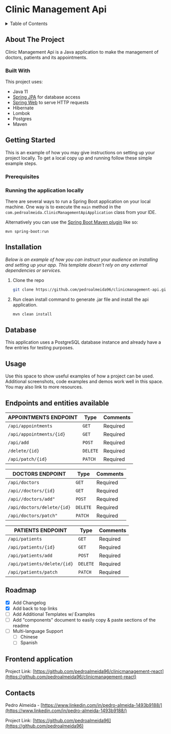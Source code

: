 # Clinic Management Api

<!-- TABLE OF CONTENTS -->
<details>
  <summary>Table of Contents</summary>
  <ol>
    <li>
      <a href="#about-the-project">About The Project</a>
      <ul>
        <li><a href="#built-with">Built With</a></li>
      </ul>
    </li>
    <li>
      <a href="#getting-started">Getting Started</a>
      <ul>
        <li><a href="#prerequisites">Prerequisites</a></li>
        <li><a href="#running-the-application-locally">Running the application locally</a></li>
        <li><a href="#installation">Installation</a></li>
      </ul>
    </li>
    <li><a href="#database">Database</a></li>
    <li><a href="#usage">Usage</a></li>
    <li><a href="#roadmap">Roadmap</a></li>
    <li><a href="#frontend-application">Frontend application</a></li>
    <li><a href="#endpoints-and-entities-available">Endpoints and entities available</a></li>
    <li><a href="#contacts">Contacts</a></li>
  </ol>
</details>

<!-- ABOUT THE PROJECT -->
## About The Project
Clinic Management Api is a Java application to make the management of doctors, patients and its appointments.

### Built With

This project uses:
* Java 11
* [Spring JPA](https://docs.spring.io/spring-data/jpa/docs/current/reference/html/) for database access
* [Spring Web](https://spring.io/guides/gs/serving-web-content/) to serve HTTP requests
* Hibernate
* Lombok
* Postgres
* Maven

<!-- GETTING STARTED -->
## Getting Started

This is an example of how you may give instructions on setting up your project locally.
To get a local copy up and running follow these simple example steps.

### Prerequisites

<!-- RUNNING THE APPLICATION LOCALLY -->
### Running the application locally

There are several ways to run a Spring Boot application on your local machine. One way is to execute the `main` method in the `com.pedroalmeida.ClinicManagementApiApplication` class from your IDE.

Alternatively you can use the [Spring Boot Maven plugin](https://docs.spring.io/spring-boot/docs/current/reference/html/build-tool-plugins-maven-plugin.html) like so:

```shell
mvn spring-boot:run
```

## Installation

_Below is an example of how you can instruct your audience on installing and setting up your app. This template doesn't rely on any external dependencies or services._

1. Clone the repo
   ```sh
   git clone https://github.com/pedroalmeida96/clinicmanagement-api.git
   ```
2. Run clean install command to generate .jar file and install the api application.
   ```sh
   mvn clean install
   ```
   
## Database
This application uses a PostgreSQL database instance and already have a few entries for testing purposes.

<!-- USAGE EXAMPLES -->
## Usage

Use this space to show useful examples of how a project can be used. Additional screenshots, code examples and demos work well in this space. You may also link to more resources.

<!-- ENDPOINTS AND ENTITIES -->
## Endpoints and entities available
| APPOINTMENTS ENDPOINT    | Type     | Comments |
|--------------------------|----------| -------- |
| `/api/appointments`      | `GET`    | Required |
| `/api/appointments/{id}` | `GET`    | Required |
| `/api/add`               | `POST`   | Required |
| `/delete/{id}`           | `DELETE` | Required |
| `/api/patch/{id}`        | `PATCH`  | Required |

| DOCTORS ENDPOINT           | Type     | Comments |
|----------------------------|----------| -------- |
| `/api/doctors`             | `GET`    | Required |
| `/api//doctors/{id}`       | `GET`    | Required |
| `/api//doctors/add"`       | `POST`   | Required |
| `/api/doctors/delete/{id}` | `DELETE` | Required |
| `/api/doctors/patch"`      | `PATCH`  | Required |

| PATIENTS ENDPOINT           | Type     | Comments |
|-----------------------------|----------| -------- |
| `/api/patients`             | `GET`    | Required |
| `/api/patients/{id}`        | `GET`    | Required |
| `/api/patients/add`         | `POST`   | Required |
| `/api/patients/delete/{id}` | `DELETE` | Required |
| `/api/patients/patch`       | `PATCH`  | Required |


<!-- ROADMAP -->
## Roadmap

- [x] Add Changelog
- [x] Add back to top links
- [ ] Add Additional Templates w/ Examples
- [ ] Add "components" document to easily copy & paste sections of the readme
- [ ] Multi-language Support
    - [ ] Chinese
    - [ ] Spanish

<!-- FRONTEND APPLICATION -->
## Frontend application
Project Link: [https://github.com/pedroalmeida96/clinicmanagement-react](https://github.com/pedroalmeida96/clinicmanagement-react)

  
<!-- CONTACTS -->
## Contacts
Pedro Almeida - [https://www.linkedin.com/in/pedro-almeida-1493b9188/](https://www.linkedin.com/in/pedro-almeida-1493b9188/)

Project Link: [https://github.com/pedroalmeida96](https://github.com/pedroalmeida96)

